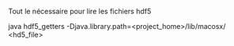 Tout le nécessaire pour lire les fichiers hdf5

java hdf5_getters -Djava.library.path=<project_home>/lib/macosx/ <hd5_file>